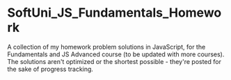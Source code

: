 # SoftUni_JS_Fundamentals_Homework
A collection of my homework problem solutions in JavaScript, for the Fundamentals and JS Advanced course (to be updated with more courses). The solutions aren't optimized or the shortest possible - they're posted for the sake of progress tracking.
